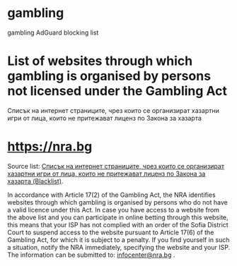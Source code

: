 # gambling
gambling AdGuard blocking list

# List of websites through which gambling is organised by persons not licensed under the Gambling Act 

Списък на интернет страниците, чрез които се организират хазартни игри от лица, които не притежават лиценз по Закона за хазарта

# https://nra.bg

Source list: [Списък на интернет страниците, чрез които се организират хазартни игри от лица, които не притежават лиценз по Закона за хазарта (Blacklist)](https://nra.bg/wps/portal/nra/registers-i-spisuci/Spisuci/page.Spisuci-na-internet-stranicite-chrez-koito-se-organizirat-hazarni-igri/84d84f57-6e98-40fd-b80a-4597f3a0132a/).


In accordance with Article 17(2) of the Gambling Act, the NRA identifies websites through which gambling is organised by persons who do not have a valid licence under this Act. In case you have access to a website from the above list and you can participate in online betting through this website, this means that your ISP has not complied with an order of the Sofia District Court to suspend access to the website pursuant to Article 17(6) of the Gambling Act, for which it is subject to a penalty. If you find yourself in such a situation, notify the NRA immediately, specifying the website and your ISP. The information can be submitted to: infocenter@nra.bg .
